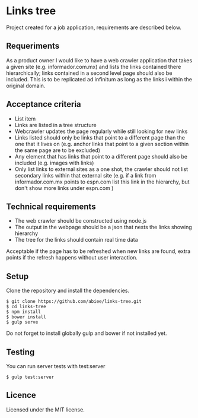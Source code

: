 Links tree
======================
Project created for a job application, requirements are described below.

Requeriments
----------------
As a product owner I would like to have a web crawler application that takes a given site (e.g. informador.com.mx) and lists the links contained there hierarchically; links contained in a second level page should also be included. This is to be replicated ad infinitum as long as the links i within the original domain.

Acceptance criteria
-------------------
 - List item
 - Links are listed in a tree structure
 - Webcrawler updates the page regularly while still looking for new links
 - Links listed should only be links that point to a different page than the one that it lives on (e.g. anchor links that point to a given section within the same page are to be excluded)
 - Any element that has links that point to a different page should also be included (e.g. images with links)
 - Only list links to external sites as a one shot, the crawler should not list secondary links within that external site (e.g. if a link from informador.com.mx points to espn.com list this link in the hierarchy, but don't show more links under espn.com )

Technical requirements
----------------------
 - The web crawler should be constructed using node.js
 - The output in the webpage should be a json that nests the links showing hierarchy
 - The tree for the links should contain real time data

Acceptable if the page has to be refreshed when new links are found, extra points if the refresh happens without user interaction.

Setup
-----
Clone the repository and install the dependencies.

    $ git clone https://github.com/abiee/links-tree.git
    $ cd links-tree
    $ npm install
    $ bower install
    $ gulp serve

Do not forget to install globally gulp and bower if not installed yet.

Testing
---------
You can run server tests with test:server

    $ gulp test:server

Licence
-------
Licensed under the MIT license.
